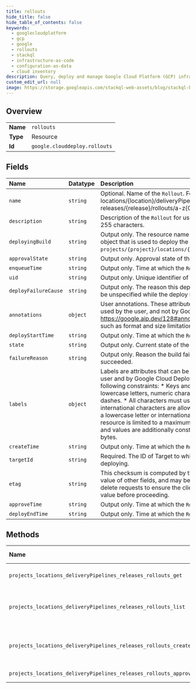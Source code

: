 ```yaml
---
title: rollouts
hide_title: false
hide_table_of_contents: false
keywords:
  - googlecloudplatform
  - gcp
  - google
  - rollouts
  - stackql
  - infrastructure-as-code
  - configuration-as-data
  - cloud inventory
description: Query, deploy and manage Google Cloud Platform (GCP) infrastructure and resources using SQL
custom_edit_url: null
image: https://storage.googleapis.com/stackql-web-assets/blog/stackql-blog-post-featured-image.png
---
```

  
    

## Overview
<table><tbody>
<tr><td><b>Name</b></td><td><code>rollouts</code></td></tr>
<tr><td><b>Type</b></td><td>Resource</td></tr>
<tr><td><b>Id</b></td><td><code>google.clouddeploy.rollouts</code></td></tr>
</tbody></table>

## Fields
| Name | Datatype | Description |
|:-----|:---------|:------------|
| `name` | `string` | Optional. Name of the `Rollout`. Format is projects/{project}/ locations/{location}/deliveryPipelines/{deliveryPipeline}/ releases/{release}/rollouts/a-z{0,62}. |
| `description` | `string` | Description of the `Rollout` for user purposes. Max length is 255 characters. |
| `deployingBuild` | `string` | Output only. The resource name of the Cloud Build `Build` object that is used to deploy the Rollout. Format is `projects/{project}/locations/{location}/builds/{build}`. |
| `approvalState` | `string` | Output only. Approval state of the `Rollout`. |
| `enqueueTime` | `string` | Output only. Time at which the `Rollout` was enqueued. |
| `uid` | `string` | Output only. Unique identifier of the `Rollout`. |
| `deployFailureCause` | `string` | Output only. The reason this deploy failed. This will always be unspecified while the deploy in progress. |
| `annotations` | `object` | User annotations. These attributes can only be set and used by the user, and not by Google Cloud Deploy. See https://google.aip.dev/128#annotations for more details such as format and size limitations. |
| `deployStartTime` | `string` | Output only. Time at which the `Rollout` started deploying. |
| `state` | `string` | Output only. Current state of the `Rollout`. |
| `failureReason` | `string` | Output only. Reason the build failed. Empty if the build succeeded. |
| `labels` | `object` | Labels are attributes that can be set and used by both the user and by Google Cloud Deploy. Labels must meet the following constraints: * Keys and values can contain only lowercase letters, numeric characters, underscores, and dashes. * All characters must use UTF-8 encoding, and international characters are allowed. * Keys must start with a lowercase letter or international character. * Each resource is limited to a maximum of 64 labels. Both keys and values are additionally constrained to be &lt;= 128 bytes. |
| `createTime` | `string` | Output only. Time at which the `Rollout` was created. |
| `targetId` | `string` | Required. The ID of Target to which this `Rollout` is deploying. |
| `etag` | `string` | This checksum is computed by the server based on the value of other fields, and may be sent on update and delete requests to ensure the client has an up-to-date value before proceeding. |
| `approveTime` | `string` | Output only. Time at which the `Rollout` was approved. |
| `deployEndTime` | `string` | Output only. Time at which the `Rollout` finished deploying. |
## Methods
| Name | Accessible by | Required Params | Description |
|:-----|:--------------|:----------------|:------------|
| `projects_locations_deliveryPipelines_releases_rollouts_get` | `SELECT` | `name` | Gets details of a single Rollout. |
| `projects_locations_deliveryPipelines_releases_rollouts_list` | `SELECT` | `parent` | Lists Rollouts in a given project and location. |
| `projects_locations_deliveryPipelines_releases_rollouts_create` | `INSERT` | `parent` | Creates a new Rollout in a given project and location. |
| `projects_locations_deliveryPipelines_releases_rollouts_approve` | `EXEC` | `name` | Approves a Rollout. |

